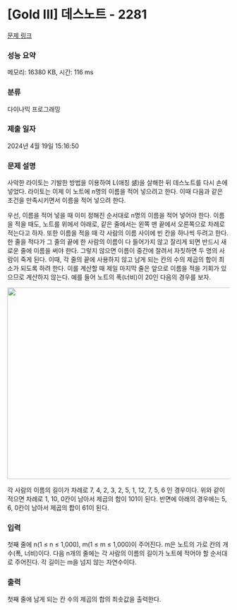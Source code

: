 # [Gold III] 데스노트 - 2281 

[문제 링크](https://www.acmicpc.net/problem/2281) 

### 성능 요약

메모리: 16380 KB, 시간: 116 ms

### 분류

다이나믹 프로그래밍

### 제출 일자

2024년 4월 19일 15:16:50

### 문제 설명

<p>사악한 라이토는 기발한 방법을 이용하여 L(애칭 섊)을 살해한 뒤 데스노트를 다시 손에 넣었다. 라이토는 이제 이 노트에 n명의 이름을 적어 넣으려고 한다. 이때 다음과 같은 조건을 만족시키면서 이름을 적어 넣으려 한다.</p>

<p>우선, 이름을 적어 넣을 때 이미 정해진 순서대로 n명의 이름을 적어 넣어야 한다. 이름을 적을 때도, 노트를 위에서 아래로, 같은 줄에서는 왼쪽 맨 끝에서 오른쪽으로 차례로 적는다고 하자. 또한 이름을 적을 때 각 사람의 이름 사이에 빈 칸을 하나씩 두려고 한다. 한 줄을 적다가 그 줄의 끝에 한 사람의 이름이 다 들어가지 않고 잘리게 되면 반드시 새로운 줄에 이름을 써야 한다. 그렇지 않으면 이름이 중간에 잘려서 자칫하면 두 명의 사람이 죽게 된다. 이때, 각 줄의 끝에 사용하지 않고 남게 되는 칸의 수의 제곱의 합이 최소가 되도록 하려 한다. 이를 계산할 때 제일 마지막 줄은 앞으로 이름을 적을 기회가 있으므로 계산하지 않는다. 예를 들어 노트의 폭(너비)이 20인 다음의 경우를 보자.</p>

<p style="text-align: center;"><img alt="" height="434" src="https://www.acmicpc.net/JudgeOnline/upload/201008/ddp.PNG" width="658"></p>

<p>각 사람의 이름의 길이가 차례로 7, 4, 2, 3, 2, 5, 1, 12, 7, 5, 6 인 경우이다. 위와 같이 적으면 차례로 1, 10, 0칸이 남아서 제곱의 합이 101이 된다. 반면에 아래의 경우에는 5, 6, 0칸이 남아서 제곱의 합이 61이 된다.</p>

### 입력 

 <p>첫째 줄에 n(1 ≤ n ≤ 1,000), m(1 ≤ m ≤ 1,000)이 주어진다. m은 노트의 가로 칸의 개수(폭, 너비)이다. 다음 n개의 줄에는 각 사람의 이름의 길이가 노트에 적어야 할 순서대로 주어진다. 각 길이는 m을 넘지 않는 자연수이다.</p>

### 출력 

 <p>첫째 줄에 남게 되는 칸 수의 제곱의 합의 최솟값을 출력한다.</p>

